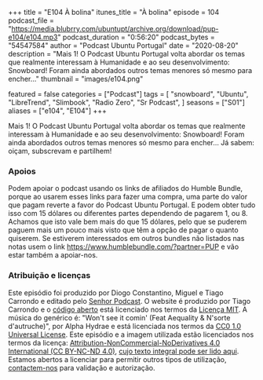 +++
title = "E104 À bolina"
itunes_title = "À bolina"
episode = 104
podcast_file = "https://media.blubrry.com/ubuntupt/archive.org/download/pup-e104/e104.mp3"
podcast_duration = "0:56:20"
podcast_bytes = "54547584"
author = "Podcast Ubuntu Portugal"
date = "2020-08-20"
description = "Mais 1! O Podcast Ubuntu Portugal volta abordar os temas que realmente interessam à Humanidade e ao seu desenvolvimento: Snowboard! Foram ainda abordados outros temas menores só mesmo para encher…"
thumbnail = "images/e104.png"

featured = false
categories = ["Podcast"]
tags = [
  "snowboard",
  "Ubuntu",
  "LibreTrend",
  "Slimbook",
  "Radio Zero",
  "Sr Podcast",
]
seasons = ["S01"]
aliases = ["e104", "E104"]
+++

Mais 1! O Podcast Ubuntu Portugal volta abordar os temas que realmente interessam à Humanidade e ao seu desenvolvimento: Snowboard! Foram ainda abordados outros temas menores só mesmo para encher…
Já sabem: oiçam, subscrevam e partilhem!


### Apoios
Podem apoiar o podcast usando os links de afiliados do Humble Bundle, porque ao usarem esses links para fazer uma compra, uma parte do valor que pagam reverte a favor do Podcast Ubuntu Portugal.
E podem obter tudo isso com 15 dólares ou diferentes partes dependendo de pagarem 1, ou 8.
Achamos que isto vale bem mais do que 15 dólares, pelo que se puderem paguem mais um pouco mais visto que têm a opção de pagar o quanto quiserem.
Se estiverem interessados em outros bundles não listados nas notas usem o link https://www.humblebundle.com/?partner=PUP e vão estar também a apoiar-nos.

### Atribuição e licenças
Este episódio foi produzido por Diogo Constantino, Miguel e Tiago Carrondo e editado pelo [Senhor Podcast](https://senhorpodcast.pt/).
O website é produzido por Tiago Carrondo e o [código aberto](https://gitlab.com/podcastubuntuportugal/website) está licenciado nos termos da [Licença MIT](https://gitlab.com/podcastubuntuportugal/website/main/LICENSE).
A música do genérico é: "Won't see it comin' (Feat Aequality & N'sorte d'autruche)", por Alpha Hydrae e está licenciada nos termos da [CC0 1.0 Universal License](https://creativecommons.org/publicdomain/zero/1.0/).
Este episódio e a imagem utilizada estão licenciados nos termos da licença: [Attribution-NonCommercial-NoDerivatives 4.0 International (CC BY-NC-ND 4.0)](https://creativecommons.org/licenses/by-nc-nd/4.0/), [cujo texto integral pode ser lido aqui](https://creativecommons.org/licenses/by-nc-nd/4.0/legalcode). Estamos abertos a licenciar para permitir outros tipos de utilização, [contactem-nos](https://podcastubuntuportugal.org/contactos) para validação e autorização.

